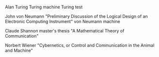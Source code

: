 Alan Turing
Turing machine
Turing test

John von Neumann
"Preliminary Discussion of the Logical Design of an Electronic Computing Instrument"
von Neumann machine

Claude Shannon
master's thesis
"A Mathematical Theory of Communication"

Norbert Wiener
"Cybernetics, or Control and Communication in the Animal and Machine"

